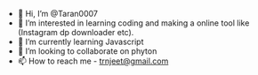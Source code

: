 - 👋 Hi, I’m @Taran0007
- 👀 I’m interested in learning coding and making a online tool like (Instagram dp downloader etc).
- 🌱 I’m currently learning Javascript
- 💞️ I’m looking to collaborate on phyton
- 📫 How to reach me - trnjeet@gmail.com

<!---
Taran0007/Taran0007 is a ✨ special ✨ repository because its `README.md` (this file) appears on your GitHub profile.
You can click the Preview link to take a look at your changes.
--->
